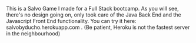 This is a Salvo Game I made for a Full Stack bootcamp. As you will see, there's no design going on, only took care of the Java Back End and the Javascript Front End functionality. You can try it here: salvobyducho.herokuapp.com . (Be patient, Heroku is not the fastest server in the neighbourhood)
